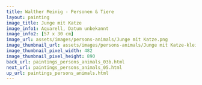 ```yaml
---
title: Walther Meinig - Personen & Tiere
layout: painting
image_title: Junge mit Katze
image_info1: Aquarell, Datum unbekannt
image_info2: [57 x 30 cm]
image_url: assets/images/persons-animals/Junge mit Katze.png
image_thumbnail_url: assets/images/persons-animals/Junge mit Katze-klein.png
image_thumbnail_pixel_width: 482
image_thumbnail_pixel_height: 890
back_url: paintings_persons_animals_03b.html
next_url: paintings_persons_animals_05.html
up_url: paintings_persons_animals.html
---
```


